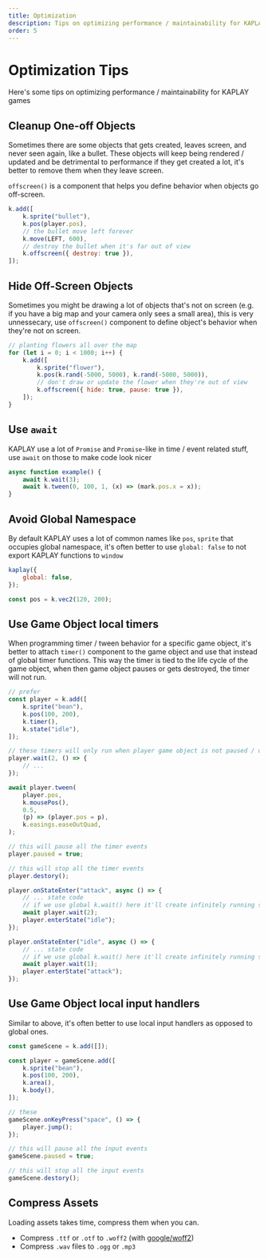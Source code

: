 ```yaml
---
title: Optimization
description: Tips on optimizing performance / maintainability for KAPLAY games.
order: 5
---
```


# Optimization Tips

Here's some tips on optimizing performance / maintainability for KAPLAY games

## Cleanup One-off Objects

Sometimes there are some objects that gets created, leaves screen, and never seen again, like a bullet. These objects will keep being rendered / updated and be detrimental to performance if they get created a lot, it's better to remove them when they leave screen.

`offscreen()` is a component that helps you define behavior when objects go off-screen.

```js
k.add([
    k.sprite("bullet"),
    k.pos(player.pos),
    // the bullet move left forever
    k.move(LEFT, 600),
    // destroy the bullet when it's far out of view
    k.offscreen({ destroy: true }),
]);
```

## Hide Off-Screen Objects

Sometimes you might be drawing a lot of objects that's not on screen (e.g. if you have a big map and your camera only sees a small area), this is very unnessecary, use `offscreen()` component to define object's behavior when they're not on screen.

```js
// planting flowers all over the map
for (let i = 0; i < 1000; i++) {
    k.add([
        k.sprite("flower"),
        k.pos(k.rand(-5000, 5000), k.rand(-5000, 5000)),
        // don't draw or update the flower when they're out of view
        k.offscreen({ hide: true, pause: true }),
    ]);
}
```

## Use `await`

KAPLAY use a lot of `Promise` and `Promise`-like in time / event related stuff, use `await` on those to make code look nicer

```js
async function example() {
    await k.wait(3);
    await k.tween(0, 100, 1, (x) => (mark.pos.x = x));
}
```

## Avoid Global Namespace

By default KAPLAY uses a lot of common names like `pos`, `sprite` that occupies global namespace, it's often better to use `global: false` to not export KAPLAY functions to `window`

```js
kaplay({
    global: false,
});

const pos = k.vec2(120, 200);
```

## Use Game Object local timers

When programming timer / tween behavior for a specific game object, it's better to attach `timer()` component to the game object and use that instead of global timer functions. This way the timer is tied to the life cycle of the game object, when then game object pauses or gets destroyed, the timer will not run.

```js
// prefer
const player = k.add([
    k.sprite("bean"),
    k.pos(100, 200),
    k.timer(),
    k.state("idle"),
]);

// these timers will only run when player game object is not paused / destroyed
player.wait(2, () => {
    // ...
});

await player.tween(
    player.pos,
    k.mousePos(),
    0.5,
    (p) => (player.pos = p),
    k.easings.easeOutQuad,
);

// this will pause all the timer events
player.paused = true;

// this will stop all the timer events
player.destory();

player.onStateEnter("attack", async () => {
    // ... state code
    // if we use global k.wait() here it'll create infinitely running state transitions even when player game object doesn't exist anymore
    await player.wait(2);
    player.enterState("idle");
});

player.onStateEnter("idle", async () => {
    // ... state code
    // if we use global k.wait() here it'll create infinitely running state transitions even when player game object doesn't exist anymore
    await player.wait(1);
    player.enterState("attack");
});
```

## Use Game Object local input handlers

Similar to above, it's often better to use local input handlers as opposed to global ones.

```js
const gameScene = k.add([]);

const player = gameScene.add([
    k.sprite("bean"),
    k.pos(100, 200),
    k.area(),
    k.body(),
]);

// these
gameScene.onKeyPress("space", () => {
    player.jump();
});

// this will pause all the input events
gameScene.paused = true;

// this will stop all the input events
gameScene.destory();
```

## Compress Assets

Loading assets takes time, compress them when you can.

- Compress `.ttf` or `.otf` to `.woff2` (with [google/woff2](https://github.com/google/woff2))
- Compress `.wav` files to `.ogg` or `.mp3`
